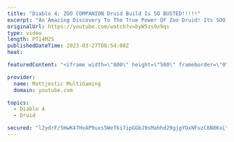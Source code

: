 ```yaml
---
title: "Diablo 4: ZOO COMPANION Druid Build Is SO BUSTED!!!!!"
excerpt: "An Amazing Discovery To The True Power OF Zoo Druid! Its SOO Good, Such An Enjoyable Game-play! Recent Guides Earth ..."
originalUrl: https://youtube.com/watch?v=byW5zs9x9qs
type: video
length: PT14M2S
publishedDateTime: 2023-03-27T08:54:08Z
heat: 

featuredContent: "<iframe width=\"800\" height=\"500\" frameborder=\"0\" src=\"https://www.youtube.com/embed/byW5zs9x9qs\" allow=\"accelerometer; autoplay; encrypted-media; gyroscope; picture-in-picture\" allowfullscreen></iframe>"

provider:
  name: Mattjestic MultiGaming
  domain: youtube.com

topics:
  - Diablo 4
  - Druid

secured: "l2ydrF/5HwK47HxAP9uxs5WeT6i7ipGGbJ9sMahhd29gjgYOxNFuzC6N8KxLYMQXdfyoOq+JMcM2xxuAXtmf2NPXo3Fp/26rCYGHnEw6w44CpWVofscFZx2M4sn/P8HlhJLf1dQSStBwVXBaR3G/NlWTIrCOgIVScaG787xvDfIlz/j5VYr6y5cSrQMyN2Q/jzO6cZiP+A8d3GPkBOxfqfU/sYuNavA11fWwOl/FyR27aEz4n3exADElG9+Bz9vT1RbrWidWqLfOKROmkLMrRDiHI9T2jTsCu2I8a/m56Ez0HNhyUh5O9vtY7ahERawrEOgxz3JZCRtRd+5pLKIcjzmuin4/qn8Bq/QO/uY63oMGdlEOR5eNCNEOlg1VrxK/LZ28HsfUV6Rr5pNdM6x/jyd2dsv4TInOIiluOcf5RWp4CXffN7Kp6+lSSz+UKUgw;n6NO4h0uIog0pPUXR4y2fQ=="
---
```


